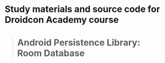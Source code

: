 # Study materials and source code for **Droidcon Academy** course 
> # Android Persistence Library: Room Database
